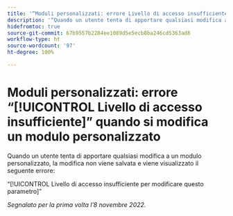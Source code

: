 ```yaml
---
title: '“Moduli personalizzati: errore Livello di accesso insufficiente quando si modifica un modulo personalizzato”'
description: '“Quando un utente tenta di apportare qualsiasi modifica a un modulo personalizzato, la modifica non viene salvata e l’utente visualizza l’errore: Livello di accesso insufficiente per modificare questo parametro”'
hidefromtoc: true
source-git-commit: 67b9557b2284ee1089d5e5ecb8ba246cd5363ad8
workflow-type: ht
source-wordcount: '97'
ht-degree: 100%

---
```



# Moduli personalizzati: errore “[!UICONTROL Livello di accesso insufficiente]” quando si modifica un modulo personalizzato

Quando un utente tenta di apportare qualsiasi modifica a un modulo personalizzato, la modifica non viene salvata e viene visualizzato il seguente errore:

“[!UICONTROL Livello di accesso insufficiente per modificare questo parametro]”

_Segnalato per la prima volta l’8 novembre 2022._

